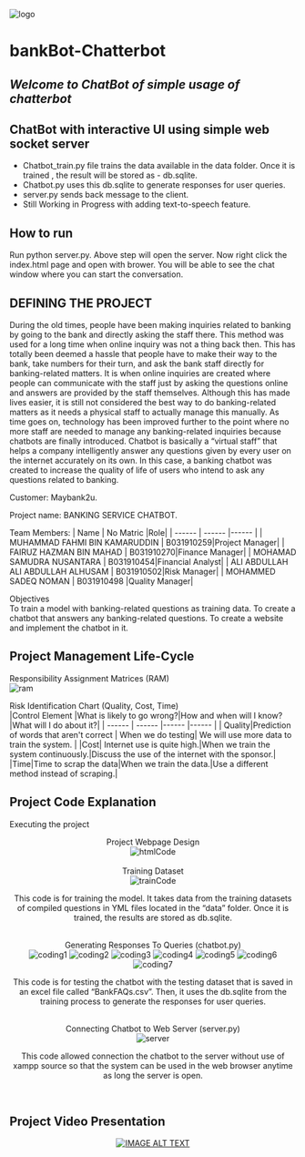 <img src="Logo.JPG" alt="logo"/></br>
# bankBot-Chatterbot
## _Welcome to ChatBot of simple usage of chatterbot_


## ChatBot with interactive UI using simple web socket server
- Chatbot_train.py file trains the data available in the data folder. Once it is trained , the result will be stored as - db.sqlite.
- Chatbot.py uses this db.sqlite to generate responses for user queries.
- server.py sends back message to the client.
- Still Working in Progress with adding text-to-speech feature.

## How to run
Run python server.py.
Above step will open the server. Now right click the index.html page and open with brower. You will be able to see the chat window where you can start the conversation.

## DEFINING THE PROJECT

During the old times, people have been making inquiries related to banking by going to the bank and directly asking the staff there. This method was used for a long time when online inquiry was not a thing back then. This has totally been deemed a hassle that people have to make their way to the bank, take numbers for their turn, and ask the bank staff directly for banking-related matters. It is when online inquiries are created where people can communicate with the staff just by asking the questions online and answers are provided by the staff themselves. Although this has made lives easier, it is still not considered the best way to do banking-related matters as it needs a physical staff to actually manage this manually. As time goes on, technology has been improved further to the point where no more staff are needed to manage any banking-related inquiries because chatbots are finally introduced. Chatbot is basically a “virtual staff” that helps a company intelligently answer any questions given by every user on the internet accurately on its own. In this case, a banking chatbot was created to increase the quality of life of users who intend to ask any questions related to banking.

Customer: Maybank2u.</br>

Project name: BANKING SERVICE CHATBOT.</br>

Team Members:
| Name | No Matric |Role|
| ------ | ------ |------ |
| MUHAMMAD FAHMI BIN KAMARUDDIN | B031910259|Project Manager|
| FAIRUZ HAZMAN BIN MAHAD   | B031910270|Finance Manager|
| MOHAMAD SAMUDRA NUSANTARA | B031910454|Financial Analyst|
| ALI ABDULLAH ALI ABDULLAH ALHUSAM | B031910502|Risk Manager|
| MOHAMMED SADEQ NOMAN  |  B031910498 |Quality Manager|
	
Objectives</br>
To train a model with banking-related questions as training data.
To create a chatbot that answers any banking-related questions.
To create a website and implement the chatbot in it.

## Project Management Life-Cycle
Responsibility Assignment Matrices (RAM) </br>
<img src="ram.JPG" alt="ram"/>

Risk Identification Chart (Quality, Cost, Time)</br>
|Control Element |What is likely to go wrong?|How and when will I know?|What will I do about it?|
| ------ | ------ |------ |------ |
|  Quality|Prediction of words that aren't correct | When we do testing| We will use more data to train the system. |
|Cost| Internet use is quite high.|When we train the system continuously.|Discuss the use of the internet with the sponsor.|
|Time|Time to scrap the data|When we train the data.|Use a different method instead of scraping.|

## Project Code Explanation
Executing the project</br>
<div align="center">
Project Webpage Design</br>
<img src="/video/homepage.png" alt="htmlCode"/>
</div>
</br>
<div align="center">
Training Dataset</br>
<img src="/video/chatbotTrain.png" alt="trainCode"/>
<p>This code is for training the model. It takes data from the training datasets of compiled questions in YML files located in the “data” folder. Once it is trained, the results are stored as db.sqlite.</p>
</div>
</br>
<div align="center">
Generating Responses To Queries (chatbot.py)</br>
<img src="/video/chatbot1.png" alt="coding1"/>
<img src="/video/chatbot2.png" alt="coding2"/>
<img src="/video/chatbot3.png" alt="coding3"/>
<img src="/video/chatbot4.png" alt="coding4"/>
<img src="/video/chatbot5.png" alt="coding5"/>
<img src="/video/chatbot6.png" alt="coding6"/>
<img src="/video/chatbot7.png" alt="coding7"/>
</br>
<p>This code is for testing the chatbot with the testing dataset that is saved in an excel file called “BankFAQs.csv”. Then, it uses the db.sqlite from the training process to generate the responses for user queries.</p>
</div>
</br>
<div align="center">
Connecting Chatbot to Web Server (server.py)</br>
<img src="/video/server.png" alt="server"/>
<p>This code allowed connection the chatbot to the server without use of xampp source so that the system can be used in the web browser anytime as long the server is open.</p>
</div></br>

## Project Video Presentation
<div align="center">
  <a href="https://youtu.be/mGz3YAYn5CQ"><img src="https://img.youtube.com/vi/mGz3YAYn5CQ/0.jpg" alt="IMAGE ALT TEXT"></a>
</div>

